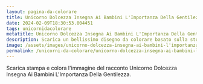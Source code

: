 ```yaml
---
layout: pagina-da-colorare
title: Unicorno Dolcezza Insegna Ai Bambini L'Importanza Della Gentilezza.
date: 2024-02-09T18:30:53.004451
tags: unicornidacolorare
metatitle: Unicorno Dolcezza Insegna Ai Bambini L'Importanza Della Gentilezza. da colorare
description: Scarica un bellissimo disegno da colorare basato sulla storia Unicorno Dolcezza Insegna Ai Bambini L'Importanza Della Gentilezza.
image: /assets/images/unicorno-dolcezza-insegna-ai-bambini-l'importanza-della-gentilezza..png
permalink: /unicorni-da-colorare/unicorno-dolcezza-insegna-ai-bambini-l'importanza-della-gentilezza..html
---
```

Scarica stampa e colora l'immagine del racconto Unicorno Dolcezza Insegna Ai Bambini L'Importanza Della Gentilezza.
